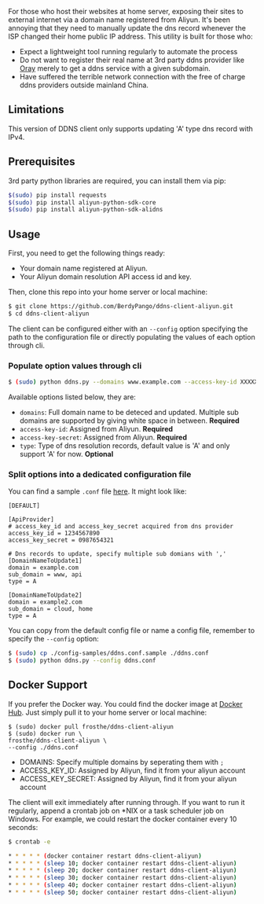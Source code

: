 For those who host their websites at home server, exposing their sites to external internet via a domain name registered from Aliyun. It's been annoying that they need to manually update the dns record whenever the ISP changed their home public IP address. This utility is built for those who:
- Expect a lightweight tool running regularly to automate the process
- Do not want to register their real name at 3rd party ddns provider like [Oray](https://hsk.oray.com/) merely to get a ddns service with a given subdomain.
- Have suffered the terrible network connection with the free of charge ddns providers outside mainland China.

## Limitations
This version of DDNS client only supports updating 'A' type dns record with IPv4.

## Prerequisites
3rd party python libraries are required, you can install them via pip:
``` bash
$(sudo) pip install requests
$(sudo) pip install aliyun-python-sdk-core
$(sudo) pip install aliyun-python-sdk-alidns
```

## Usage
First, you need to get the following things ready:
- Your domain name registered at Aliyun.
- Your Aliyun domain resolution API access id and key.

Then, clone this repo into your home server or local machine:
```bash
$ git clone https://github.com/BerdyPango/ddns-client-aliyun.git
$ cd ddns-client-aliyun
```
The client can be configured either with an `--config` option specifying the path to the configuration file or directly populating the values of each option through cli.

### Populate option values through cli
```bash
$ (sudo) python ddns.py --domains www.example.com --access-key-id XXXXXXXXX --access-key-secret XXXXXXXXXXXXX
```
Available options listed below, they are:
- `domains`: Full domain name to be deteced and updated. Multiple sub domains are supported by giving white space in between. **Required**
- `access-key-id`: Assigned from Aliyun. **Required**
- `access-key-secret`: Assigned from Aliyun. **Required**
- `type`: Type of dns resolution records, default value is 'A' and only support 'A' for now. **Optional**

### Split options into a dedicated configuration file
You can find a sample `.conf` file [here](https://github.com/BerdyPango/ddns-client-aliyun/blob/master/config-samples/ddns.conf.sample). It might look like:
```
[DEFAULT]

[ApiProvider]
# access_key_id and access_key_secret acquired from dns provider
access_key_id = 1234567890
access_key_secret = 0987654321

# Dns records to update, specify multiple sub domians with ','
[DomainNameToUpdate1]
domain = example.com
sub_domain = www, api
type = A

[DomainNameToUpdate2]
domain = example2.com
sub_domain = cloud, home
type = A
```
You can copy from the default config file or name a config file, remember to specify the `--config` option:
```bash
$ (sudo) cp ./config-samples/ddns.conf.sample ./ddns.conf
$ (sudo) python ddns.py --config ddns.conf
```

## Docker Support
If you prefer the Docker way. You could find the docker image at [Docker Hub](https://hub.docker.com/r/frosthe/ddns-client-aliyun). Just simply pull it to your home server or local machine:
```
$ (sudo) docker pull frosthe/ddns-client-aliyun
$ (sudo) docker run \
frosthe/ddns-client-aliyun \ 
--config ./ddns.conf
```

- DOMAINS: Specify multiple domains by seperating them with `;`
- ACCESS_KEY_ID: Assigned by Aliyun, find it from your aliyun account
- ACCESS_KEY_SECRET: Assigned by Aliyun, find it from your aliyun account

The client will exit immediately after running through. If you want to run it regularly, append a crontab job on *NIX or a task scheduler job on Windows. For example, we could restart the docker container every 10 seconds:
```bash
$ crontab -e

* * * * * (docker container restart ddns-client-aliyun)
* * * * * (sleep 10; docker container restart ddns-client-aliyun)
* * * * * (sleep 20; docker container restart ddns-client-aliyun)
* * * * * (sleep 30; docker container restart ddns-client-aliyun)
* * * * * (sleep 40; docker container restart ddns-client-aliyun)
* * * * * (sleep 50; docker container restart ddns-client-aliyun)
```
